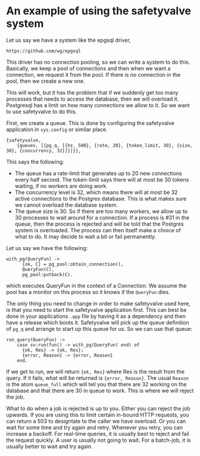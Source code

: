 # An example of using the safetyvalve system

Let us say we have a system like the epgsql driver,

	https://github.com/wg/epgsql
	
This driver has no connection pooling, so we can write a system to do this. Basically, we keep a pool of connections and then when we want a connection, we request it from the pool. If there is no connection in the pool, then we create a new one.

This will work, but it has the problem that if we suddenly get too many processes that needs to access the database, then we will overload it. Postgresql has a limit on how many connections we allow to it. So we want to use safetyvalve to do this.

First, we create a queue. This is done by configuring the safetyvalve application in `sys.config` or similar place.

	{safetyvalve,
		{queues, [{pg_q, [{hz, 500}, {rate, 20}, {token_limit, 30}, {size, 30}, {concurrency, 32}]}]}},
		
This says the following:

* The queue has a rate-limit that generates up to 20 new connections every half second. The token-limit says there will at most be 30 tokens waiting, if no workers are doing work.
* The concurrency level is 32, which means there will at most be 32 active connections to the Postgres database. This is what makes sure we cannot overload the database system.
* The queue size is 30. So if there are too many workers, we allow up to 30 processes to wait around for a connection. If a process is #31 in the queue, then the process is rejected and will be told that the Postgres system is overloaded. The process can then itself make a choice of what to do. It may decide to wait a bit or fail permanently.

Let us say we have the following:

	with_pg(QueryFun) ->
	      {ok, C} = pg_pool:obtain_connection(),
	      QueryFun(C),
	      pg_pool:putback(C).
	      
which executes QueryFun in the context of a Connection. We assume the pool has a monitor on this process so it knows if the `QueryFun` dies.

The only thing you need to change in order to make safetyvalve used here, is that you need to start the safetyvalve application first. This can best be done in your applications `.app` file by having it as a dependency and then have a release which boots it. Safetyvalve will pick up the queue definition of `pg_q` and arrange to start up this queue for us. So we can use that queue:

	run_query(QueryFun) ->
	    case sv:run(fun() -> with_pg(QueryFun) end) of
	      {ok, Res} -> {ok, Res};
	      {error, Reason} -> {error, Reason}
	    end.
	 
If we get to run, we will return `{ok, Res}` where Res is the result from the query. If it fails, what will be returned is `{error, Reason}`. The usual `Reason` is the atom `queue_full` which will tell you that there are 32 working on the database and that there are 30 in queue to work. This is where we will reject the job.

What to do when a job is rejected is up to you. Either you can reject the job upwards. If you are using this to limit certain in-bound HTTP requests, you can return a 503 to designtate to the caller we have overload. Or you can wait for some time and try again and retry. Whenever you retry, you can increase a backoff. For real-time queries, it is usually best to reject and fail the request quickly. A user is usually not going to wait. For a batch-job, it is usually better to wait and try again.

